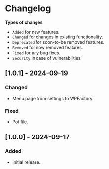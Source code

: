 # Changelog

**Types of changes**
* `Added` for new features.
* `Changed` for changes in existing functionality.
* `Deprecated` for soon-to-be removed features.
* `Removed` for now removed features.
* `Fixed` for any bug fixes.
* `Security` in case of vulnerabilities

## [1.0.1] - 2024-09-19
### Changed
* Menu page from settings to WPFactory.

### Fixed
* Pot file.

## [1.0.0] - 2024-09-17
### Added
* Initial release.